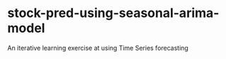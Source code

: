 # stock-pred-using-seasonal-arima-model
An iterative learning exercise at using Time Series forecasting
